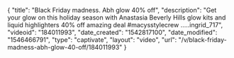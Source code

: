 {
    "title": "Black Friday madness. Abh glow 40% off",
    "description": "Get your glow on this holiday season with Anastasia Beverly Hills glow kits and liquid highlighters 40% off amazing deal #macysstylecrew .....ingrid_717",
    "videoid": "184011993",
    "date_created": "1542817100",
    "date_modified": "1546466791",
    "type": "captivate",
    "layout": "video",
    "url": "\/v\/black-friday-madness-abh-glow-40-off\/184011993"
}